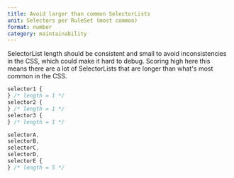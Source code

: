 ```yaml
---
title: Avoid larger than common SelectorLists
unit: Selectors per RuleSet (most common)
format: number
category: maintainability
---
```


SelectorList length should be consistent and small to avoid inconsistencies in the CSS, which could make it hard to debug. Scoring high here this means there are a lot of SelectorLists that are longer than what's most common in the CSS.

```css
selector1 {
} /* length = 1 */
selector2 {
} /* length = 1 */
selector3 {
} /* length = 1 */

selectorA,
selectorB,
selectorC,
selectorD,
selectorE {
} /* length = 5 */
```
